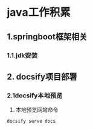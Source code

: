 # java工作积累
## 1.springboot框架相关

### 1.1.jdk安装
  

## 2. docsify项目部署


### 2.1docsify本地预览
  1. 本地预览网站命令
  ```bash
  docsify serve docs
   ```